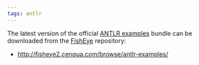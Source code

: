 ```yaml
---
tags: antlr
---
```


The latest version of the official [ANTLR examples](/wiki/ANTLR_examples) bundle can be downloaded from the [FishEye](/wiki/FishEye) repository:

-   <http://fisheye2.cenqua.com/browse/antlr-examples/>

